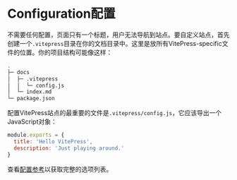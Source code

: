 # Configuration配置

不需要任何配置，页面只有一个标题，用户无法导航到站点。要自定义站点，首先创建一个`.vitepress`目录在你的文档目录中。这里是放所有VitePress-specific文件的位置。你的项目结构可能像这样：
```bash
.
├─ docs
│  ├─ .vitepress
│  │  └─ config.js
│  └─ index.md
└─ package.json
```

配置VitePress站点的最重要的文件是`.vitepress/config.js`，它应该导出一个JavaScript对象：

```js
module.exports = {
  title: 'Hello VitePress',
  description: 'Just playing around.'
}
```

查看[配置参考](/config/basics)以获取完整的选项列表。
